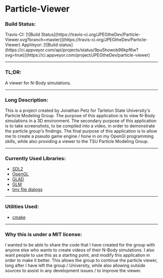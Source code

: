# Particle-Viewer 
<h3>Build Status:</h3>
Travis-CI:
   [![Build Status](https://travis-ci.org/JPEGtheDev/Particle-Viewer.svg?branch=master)](https://travis-ci.org/JPEGtheDev/Particle-Viewer)
AppVeyor: [![Build status](https://ci.appveyor.com/api/projects/status/9pu5howob96kpf6w?svg=true)](https://ci.appveyor.com/project/JPEGtheDev/particle-viewer)

    
<hr>
<h3>TL;DR:</h3> 
<p>
  A viewer for N-Body simulations.
</p>

<hr>

<h3>Long Description:</h3>
<p>
  This is a project created by Jonathan Petz for Tarleton State University's Particle Modeling Group. 
  The purpose of this application is to view N-Body simulations in a 3D environment. 
  The secondary purpose of this application is to take screenshots, to be compiled into a video, 
  in order to demonstrate the particle group's findings.
  The final purpose of this application is to allow me to create a pseudo game engine / 
  hone in on my OpenGl programming skills, while also providing a viewer to the TSU Particle Modeling Group.
</p>

<hr>

<h3>Currently Used Libraries:</h3>
<p>
  <ul>
    <li><a href="https://www.libsdl.org/">SDL2</a></li>
    <li><a href="https://www.opengl.org/">OpenGL</a></li>
    <li><a href="https://github.com/Dav1dde/glad">GLAD</a></li>
    <li><a href="http://glm.g-truc.net/0.9.7/index.html">GLM</a></li>
    <li><a href="http://sourceforge.net/projects/tinyfiledialogs/">tiny file dialogs</a></li> <!--eww sourceforge... I can understand if they use SVN, but come on -->
  </ul>
</p>
<hr>
<h3>Utilities Used:</h3>
<p>
	<ul>
		<li><a href="https://cmake.org/">cmake</a></li>
	</ul>
</p>
<hr>

<h3>Why this is under a MIT license:</h3>
<p>
  I wanted to be able to share the code that I have created for the group with anyone else 
  who wants to create videos of their N-Body simulations. I also want people to use this as a starting point,
  and modify this application in order to make it better. This allows the group to continue the particle viewer, 
  long after I have left the group / University, while also allowing outside sources to assist in any 
  development issues / to improve the viewer.
</p>

